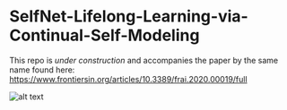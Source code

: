 # SelfNet-Lifelong-Learning-via-Continual-Self-Modeling

This repo is *under construction* and accompanies the paper by the same name found here: https://www.frontiersin.org/articles/10.3389/frai.2020.00019/full

![alt text](https://github.com/[username]/[reponame]/blob/[branch]/selfnet_abstract.jpg?raw=true)
